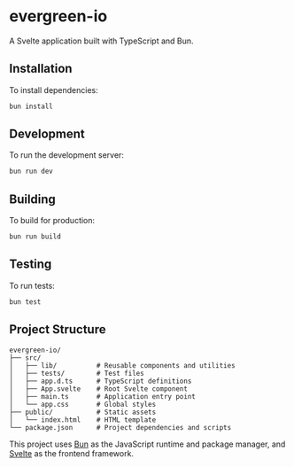# evergreen-io

A Svelte application built with TypeScript and Bun.

## Installation

To install dependencies:

```bash
bun install
```

## Development

To run the development server:

```bash
bun run dev
```

## Building

To build for production:

```bash
bun run build
```

## Testing

To run tests:

```bash
bun test
```

## Project Structure

```
evergreen-io/
├── src/
│   ├── lib/          # Reusable components and utilities
│   ├── tests/        # Test files
│   ├── app.d.ts      # TypeScript definitions
│   ├── App.svelte    # Root Svelte component
│   ├── main.ts       # Application entry point
│   └── app.css       # Global styles
├── public/           # Static assets
│   └── index.html    # HTML template
└── package.json      # Project dependencies and scripts
```

This project uses [Bun](https://bun.sh) as the JavaScript runtime and package manager, and [Svelte](https://svelte.dev) as the frontend framework.
